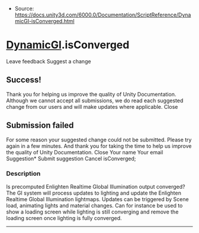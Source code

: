 * Source: https://docs.unity3d.com/6000.0/Documentation/ScriptReference/DynamicGI-isConverged.html

#  [DynamicGI](https://docs.unity3d.com/6000.0/Documentation/ScriptReference/DynamicGI.html).isConverged
Leave feedback
Suggest a change
## Success!
Thank you for helping us improve the quality of Unity Documentation. Although we cannot accept all submissions, we do read each suggested change from our users and will make updates where applicable.
Close
## Submission failed
For some reason your suggested change could not be submitted. Please <a>try again</a> in a few minutes. And thank you for taking the time to help us improve the quality of Unity Documentation.
Close
Your name Your email Suggestion* Submit suggestion
Cancel
isConverged; 
### Description
Is precomputed Enlighten Realtime Global Illumination output converged?
The GI system will process updates to lighting and update the Enlighten Realtime Global Illumination lightmaps. Updates can be triggered by Scene load, animating lights and material changes. Can for instance be used to show a loading screen while lighting is still converging and remove the loading screen once lighting is fully converged.
* * *
